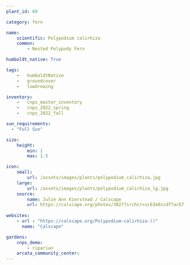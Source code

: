 ```yaml
---
plant_id: 69

category: fern

name: 
    scientific: Polypodium calirhiza
    common: 
        - Nested Polypody Fern

humboldt_native: True

tags: 
    -   humboldtNative
    -   groundcover
    -   lowGrowing 

inventory: 
    -   cnps_master_inventory
    -   cnps_2022_spring
    -   cnps_2022_fall

sun_requirements:
  - "Full Sun"

size:
    height: 
        min: 1
        max: 1.5

icon: 
    small: 
        url: /assets/images/plants/polypodium_calirhiza.jpg
    large: 
        url: /assets/images/plants/polypodium_calirhiza_lg.jpg
    source:
        name: Julie Ann Kierstead / Calscape
        url: https://calscape.org/photos/3027?srchcr=sc63e6ccdf7ac67 
 
websites:
    - url : "https://calscape.org/Polypodium-calirhiza-()"
      name: "Calscape"

gardens:
    cnps_demo:
        - riparian
    arcata_community_center:
---
```


